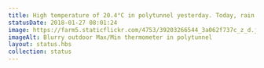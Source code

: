```yaml
---
title: High temperature of 20.4°C in polytunnel yesterday. Today, rain 😞.
statusDate: 2018-01-27 08:01:24
image: https://farm5.staticflickr.com/4753/39203266544_3a062f737c_z_d.jpg
imageAlt: Blurry outdoor Max/Min thermometer in polytunnel
layout: status.hbs
collection: status
---
```

